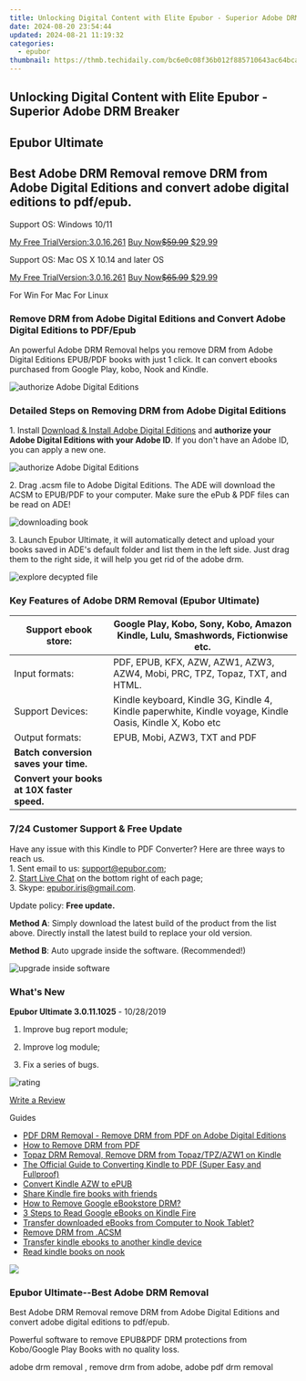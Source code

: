 ```yaml
---
title: Unlocking Digital Content with Elite Epubor - Superior Adobe DRM Breaker
date: 2024-08-20 23:54:44
updated: 2024-08-21 11:19:32
categories:
  - epubor
thumbnail: https://thmb.techidaily.com/bc6e0c08f36b012f885710643ac64bca838b2cd03d9601b077f3603bbf1a3a0e.jpg
---
```


## Unlocking Digital Content with Elite Epubor - Superior Adobe DRM Breaker

## Epubor Ultimate

## Best Adobe DRM Removal remove DRM from Adobe Digital Editions and convert adobe digital editions to pdf/epub.

Support OS: Windows 10/11

[My Free TrialVersion:3.0.16.261](https://tools.techidaily.com/epubor/ultimate/) [Buy Now~~$59.99~~ $29.99](https://tools.techidaily.com/epubor/ultimate/)

Support OS: Mac OS X 10.14 and later OS

[My Free TrialVersion:3.0.16.261](https://tools.techidaily.com/epubor/ultimate/) [Buy Now~~$65.99~~ $29.99](https://tools.techidaily.com/epubor/ultimate/)

For Win For Mac For Linux 



### Remove DRM from Adobe Digital Editions and Convert Adobe Digital Editions to PDF/Epub

An powerful Adobe DRM Removal helps you remove DRM from Adobe Digital Editions EPUB/PDF books with just 1 click. It can convert ebooks purchased from Google Play, kobo, Nook and Kindle. 

![authorize Adobe Digital Editions](https://www.epubor.com/images/uppic/epubor-ultimate-review-4.png)



### Detailed Steps on Removing DRM from Adobe Digital Editions

1\. Install [Download & Install Adobe Digital Editions](http://www.adobe.com/products/digital-editions.html) and **authorize your Adobe Digital Editions with your Adobe ID**. If you don't have an Adobe ID, you can apply a new one.

![authorize Adobe Digital Editions](https://www.epubor.com/images/uppic/authorize-adobe-id.jpg)

2\. Drag .acsm file to Adobe Digital Editions. The ADE will download the ACSM to EPUB/PDF to your computer. Make sure the ePub & PDF files can be read on ADE! 

![downloading book](https://www.epubor.com/images/uppic/downloading-book.jpg)

3\. Launch Epubor Ultimate, it will automatically detect and upload your books saved in ADE's default folder and list them in the left side. Just drag them to the right side, it will help you get rid of the adobe drm. 

![explore decypted file](https://www.epubor.com/images/uppic/remove-drm-from-adobe-digital-edtions-2019.png)



### Key Features of Adobe DRM Removal (Epubor Ultimate)

| Support ebook store:                        | Google Play, Kobo, Sony, Kobo, Amazon Kindle, Lulu, Smashwords, Fictionwise etc.                         |
| ------------------------------------------- | -------------------------------------------------------------------------------------------------------- |
| Input formats:                              | PDF, EPUB, KFX, AZW, AZW1, AZW3, AZW4, Mobi, PRC, TPZ, Topaz, TXT, and HTML.                             |
| Support Devices:                            | Kindle keyboard, Kindle 3G, Kindle 4, Kindle paperwhite, Kindle voyage, Kindle Oasis, Kindle X, Kobo etc |
| Output formats:                             | EPUB, Mobi, AZW3, TXT and PDF                                                                            |
| **Batch conversion saves your time.**       |                                                                                                          |
| **Convert your books at 10X faster speed.** |                                                                                                          |



### 7/24 Customer Support & Free Update

Have any issue with this Kindle to PDF Converter? Here are three ways to reach us.  
1\. Sent email to us: [support@epubor.com](http://www.epubor.com/adv/mailto:support@epubor.com);  
2\. [Start Live Chat](http://www.epubor.com/adv/javascript:void%280%29 "Online") on the bottom right of each page;  
3\. Skype: epubor.iris@gmail.com.

 Update policy: **Free update.**

**Method A**: Simply download the latest build of the product from the list above. Directly install the latest build to replace your old version.

**Method B**: Auto upgrade inside the software. (Recommended!)

![upgrade inside software](https://www.epubor.com/images/uppic/check-update.png)



### What's New

**Epubor Ultimate 3.0.11.1025** \- 10/28/2019

1) Improve bug report module;

2) Improve log module;

3) Fix a series of bugs.

![rating](http://www.epubor.com/images/star.png)

[Write a Review](https://tools.techidaily.com/epubor/ultimate/)

Guides 

* [PDF DRM Removal - Remove DRM from PDF on Adobe Digital Editions](https://tools.techidaily.com/epubor/products/)
* [How to Remove DRM from PDF](https://tools.techidaily.com/epubor/products/)
* [Topaz DRM Removal, Remove DRM from Topaz/TPZ/AZW1 on Kindle](https://tools.techidaily.com/epubor/products/)
* [The Official Guide to Converting Kindle to PDF (Super Easy and Fullproof)](http://www.epubor.com/convert-kindle-to-pdf.html)
* [Convert Kindle AZW to ePUB](https://tools.techidaily.com/epubor/products/)
* [Share Kindle fire books with friends](https://tools.techidaily.com/epubor/products/)
* [How to Remove Google eBookstore DRM?](https://tools.techidaily.com/epubor/products/)
* [3 Steps to Read Google eBooks on Kindle Fire](https://tools.techidaily.com/epubor/products/)
* [Transfer downloaded eBooks from Computer to Nook Tablet?](https://tools.techidaily.com/epubor/transfer/)
* [Remove DRM from .ACSM](https://tools.techidaily.com/epubor/products/)
* [Transfer kindle ebooks to another kindle device](https://tools.techidaily.com/epubor/products/)
* [Read kindle books on nook](https://tools.techidaily.com/epubor/products/)

![](http://www.epubor.com/images/product-guide2.jpg) 



### Epubor Ultimate--Best Adobe DRM Removal

Best Adobe DRM Removal remove DRM from Adobe Digital Editions and convert adobe digital editions to pdf/epub.

Powerful software to remove EPUB&PDF DRM protections from Kobo/Google Play Books with no quality loss.

adobe drm removal , remove drm from adobe, adobe pdf drm removal

<ins class="adsbygoogle"
     style="display:block"
     data-ad-format="autorelaxed"
     data-ad-client="ca-pub-7571918770474297"
     data-ad-slot="1223367746"></ins>



<ins class="adsbygoogle"
     style="display:block"
     data-ad-client="ca-pub-7571918770474297"
     data-ad-slot="8358498916"
     data-ad-format="auto"
     data-full-width-responsive="true"></ins>
